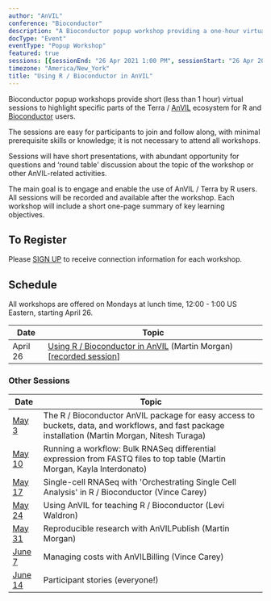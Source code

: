 ```yaml
---
author: "AnVIL"
conference: "Bioconductor"
description: "A Bioconductor popup workshop providing a one-hour virtual session to highlight specific parts of the Terra / AnVIL ecosystem for R and Bioconductor users."
docType: "Event"
eventType: "Popup Workshop"
featured: true
sessions: [{sessionEnd: "26 Apr 2021 1:00 PM", sessionStart: "26 Apr 2021 12:00 PM"}]
timezone: "America/New_York"
title: "Using R / Bioconductor in AnVIL"
---
```


<event-hero></event-hero>

Bioconductor popup workshops provide short (less than 1 hour) virtual sessions to highlight specific parts of the Terra / [AnVIL][1] ecosystem for R and [Bioconductor][2] users.

The sessions are easy for participants to join and follow along, with minimal prerequisite skills or knowledge; it is not necessary to attend all workshops.

Sessions will have short presentations, with abundant opportunity for questions and ‘round table’ discussion about the topic of the workshop or other AnVIL-related activities.

The main goal is to engage and enable the use of AnVIL / Terra by R users. All sessions will be recorded and available after the workshop. Each workshop will include a short one-page summary of key learning objectives.

## To Register

Please [SIGN UP][3] to receive connection information for each workshop.

## Schedule

All workshops are offered on Mondays at lunch time, 12:00 - 1:00 US Eastern, starting April 26.

| Date | Topic |
| --- | --- |
| April 26 | [Using R / Bioconductor in AnVIL][4] (Martin Morgan) [[recorded session][5]] |

### Other Sessions

| Date | Topic |
| --- | --- |
| [May 3][6] | The R / Bioconductor AnVIL package for easy access to buckets, data, and workflows, and fast package installation (Martin Morgan, Nitesh Turaga) |
| [May 10][7] | Running a workflow: Bulk RNASeq differential expression from FASTQ files to top table (Martin Morgan, Kayla Interdonato) |
| [May 17][8] | Single-cell RNASeq with 'Orchestrating Single Cell Analysis' in R / Bioconductor (Vince Carey) |
| [May 24][9] | Using AnVIL for teaching R / Bioconductor (Levi Waldron) |
| [May 31][10] | Reproducible research with AnVILPublish (Martin Morgan) |
| [June 7][11] | Managing costs with AnVILBilling (Vince Carey) |
| [June 14][12] | Participant stories (everyone!) |

[1]: /
[2]: https://bioconductor.org/
[3]: https://docs.google.com/forms/d/e/1FAIpQLSeHwGfafpqKrOuEjySF8-DW6UrKWkN5N24GYwQVpiDhYw48DA/viewform
[4]: https://docs.google.com/document/d/18aNzWpt55I-dni9l0IZTB2G3oDOU4X07PyKGXFGyb40/edit
[5]: https://www.youtube.com/watch?v=8Ccj__2GqJ4
[6]: /events/bioconductor-popup-workshops-20210503
[7]: /events/bioconductor-popup-workshops-20210510
[8]: /events/bioconductor-popup-workshops-20210517
[9]: /events/bioconductor-popup-workshops-20210524
[10]: /events/bioconductor-popup-workshops-20210531
[11]: /events/bioconductor-popup-workshops-20210607
[12]: /events/bioconductor-popup-workshops-20210614
